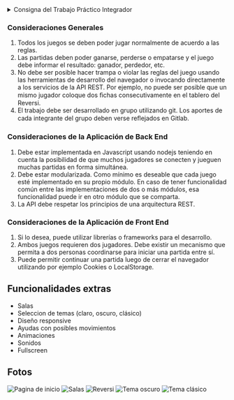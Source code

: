 <details>
  <summary > Consigna del Trabajo Práctico Integrador </summary>

Implemente un portal de juegos online como se describe a continuación.

El portal consta de una **página principal** que lista los juegos disponibles y permite acceder a cada uno de ellos para iniciar y jugar una partida.

Cada uno de los juegos tiene de 2 componentes:

- Una aplicación de front end que permite jugar desde el navegador.
- Una aplicación de back end implementada con nodejs que modela el juego con sus reglas y demás funcionalidades necesarias para permitir el desarrollo de una partida.

La comunicación entre ambas aplicaciones se realiza mediante una API REST.

Los juegos que deben implementarse son los que siguen.

- [Reversi](https://es.wikipedia.org/wiki/Reversi)
- [Batalla Naval](<https://es.wikipedia.org/wiki/Batalla_naval_(juego)>)

> El repositorio original también cuenta con el Batalla Naval, pero en este repositorio solo estoy subiendo el Reversi. Ya que este es el que más tiempo de desarrollo tiene, por lo tanto, es el que tiene un mejor resultado y más caracteríticas pudimos agregar (sin embargo ambos juegos no difieren mucho en funcionalidades).

</details>

### Consideraciones Generales

1. Todos los juegos se deben poder jugar normalmente de acuerdo a las reglas.
2. Las partidas deben poder ganarse, perderse o empatarse y el juego debe informar el resultado: ganador, perdedor, etc.
3. No debe ser posible hacer trampa o violar las reglas del juego usando las herramientas de desarrollo del navegador o invocando directamente a los servicios de la API REST. Por ejemplo, no puede ser posible que un mismo jugador coloque dos ﬁchas consecutivamente en el tablero del Reversi.
4. El trabajo debe ser desarrollado en grupo utilizando git. Los aportes de cada integrante del grupo deben verse reﬂejados en Gitlab.

### Consideraciones de la Aplicación de Back End

1. Debe estar implementada en Javascript usando nodejs teniendo en cuenta la posibilidad de que muchos jugadores se conecten y jueguen muchas partidas en forma simultánea.
2. Debe estar modularizada. Como mínimo es deseable que cada juego esté implementado en su propio módulo. En caso de tener funcionalidad común entre las implementaciones de dos o más módulos, esa funcionalidad puede ir en otro módulo que se comparta.
3. La API debe respetar los principios de una arquitectura REST.

### Consideraciones de la Aplicación de Front End

1. Si lo desea, puede utilizar librerías o frameworks para el desarrollo.
2. Ambos juegos requieren dos jugadores. Debe existir un mecanismo que permita a dos personas coordinarse para iniciar una partida entre sí.
3. Puede permitir continuar una partida luego de cerrar el navegador utilizando por ejemplo Cookies o LocalStorage.

## Funcionalidades extras

- Salas
- Seleccion de temas (claro, oscuro, clásico)
- Diseño responsive
- Ayudas con posibles movimientos
- Animaciones
- Sonidos
- Fullscreen

## Fotos

![Pagina de inicio](https://i.imgur.com/EzQGy3T.png)
![Salas](https://i.imgur.com/4wxnGeY.png)
![Reversi](https://i.imgur.com/cKgdzYn.png)
![Tema oscuro](https://i.imgur.com/E5tAf9Y.png)
![Tema clásico](https://i.imgur.com/p6k0Bbn.png)
